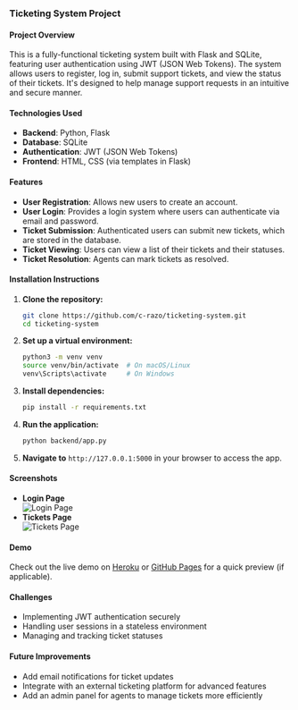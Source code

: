 ### **Ticketing System Project**

#### **Project Overview**
This is a fully-functional ticketing system built with Flask and SQLite, featuring user authentication using JWT (JSON Web Tokens). The system allows users to register, log in, submit support tickets, and view the status of their tickets. It's designed to help manage support requests in an intuitive and secure manner.

#### **Technologies Used**
- **Backend**: Python, Flask
- **Database**: SQLite
- **Authentication**: JWT (JSON Web Tokens)
- **Frontend**: HTML, CSS (via templates in Flask)

#### **Features**
- **User Registration**: Allows new users to create an account.
- **User Login**: Provides a login system where users can authenticate via email and password.
- **Ticket Submission**: Authenticated users can submit new tickets, which are stored in the database.
- **Ticket Viewing**: Users can view a list of their tickets and their statuses.
- **Ticket Resolution**: Agents can mark tickets as resolved.

#### **Installation Instructions**
1. **Clone the repository:**
    ```bash
    git clone https://github.com/c-razo/ticketing-system.git
    cd ticketing-system
    ```
2. **Set up a virtual environment:**
    ```bash
    python3 -m venv venv
    source venv/bin/activate  # On macOS/Linux
    venv\Scripts\activate     # On Windows
    ```
3. **Install dependencies:**
    ```bash
    pip install -r requirements.txt
    ```
4. **Run the application:**
    ```bash
    python backend/app.py
    ```
5. **Navigate to** `http://127.0.0.1:5000` in your browser to access the app.

#### **Screenshots**
- **Login Page**  
   ![Login Page](https://raw.githubusercontent.com/c-razo/ticketing-system/main/assets/login.png)
- **Tickets Page**  
   ![Tickets Page](https://raw.githubusercontent.com/c-razo/ticketing-system/main/assets/tickets.png)

#### **Demo**
Check out the live demo on [Heroku](https://link-to-heroku-app.com) or [GitHub Pages](https://link-to-github-pages.com) for a quick preview (if applicable).

#### **Challenges**
- Implementing JWT authentication securely
- Handling user sessions in a stateless environment
- Managing and tracking ticket statuses

#### **Future Improvements**
- Add email notifications for ticket updates
- Integrate with an external ticketing platform for advanced features
- Add an admin panel for agents to manage tickets more efficiently
